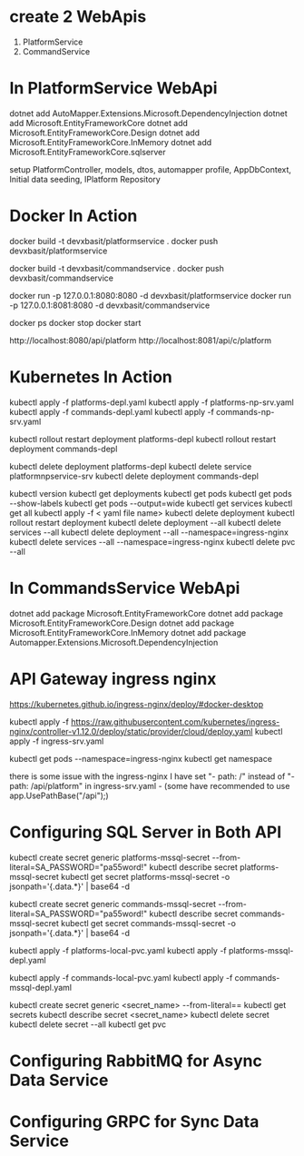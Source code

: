 # create 2 WebApis
1. PlatformService
2. CommandService

# In PlatformService WebApi
dotnet add AutoMapper.Extensions.Microsoft.DependencyInjection
dotnet add Microsoft.EntityFrameworkCore
dotnet add Microsoft.EntityFrameworkCore.Design
dotnet add Microsoft.EntityFrameworkCore.InMemory
dotnet add Microsoft.EntityFrameworkCore.sqlserver

setup PlatformController, models, dtos, automapper profile, AppDbContext, Initial data seeding, IPlatform Repository


# Docker In Action

docker build -t devxbasit/platformservice .
docker push devxbasit/platformservice

docker build -t devxbasit/commandservice .
docker push devxbasit/commandservice

docker run -p 127.0.0.1:8080:8080 -d devxbasit/platformservice
docker run -p 127.0.0.1:8081:8080 -d devxbasit/commandservice

docker ps
docker stop <container Id>
docker start <container Id>

http://localhost:8080/api/platform
http://localhost:8081/api/c/platform


# Kubernetes In Action
kubectl apply -f platforms-depl.yaml
kubectl apply -f platforms-np-srv.yaml
kubectl apply -f commands-depl.yaml
kubectl apply -f commands-np-srv.yaml

kubectl rollout restart deployment platforms-depl
kubectl rollout restart deployment commands-depl

kubectl delete deployment platforms-depl
kubectl delete service platformnpservice-srv
kubectl delete deployment commands-depl


kubectl version
kubectl get deployments
kubectl get pods
kubectl get pods --show-labels
kubectl get pods --output=wide
kubectl get services
kubectl get all
kubectl apply -f < yaml file name>
kubectl delete deployment <deployment name>
kubectl rollout restart deployment <deployment name>
kubectl delete deployment --all
kubectl delete services --all
kubectl delete deployment --all --namespace=ingress-nginx
kubectl delete services --all --namespace=ingress-nginx
kubectl delete pvc --all

# In CommandsService WebApi
dotnet add package Microsoft.EntityFrameworkCore
dotnet add package Microsoft.EntityFrameworkCore.Design
dotnet add package Microsoft.EntityFrameworkCore.InMemory
dotnet add package Automapper.Extensions.Microsoft.DependencyInjection

# API Gateway ingress nginx
https://kubernetes.github.io/ingress-nginx/deploy/#docker-desktop

kubectl apply -f https://raw.githubusercontent.com/kubernetes/ingress-nginx/controller-v1.12.0/deploy/static/provider/cloud/deploy.yaml
kubectl apply -f ingress-srv.yaml

kubectl get pods --namespace=ingress-nginx
kubectl get namespace

there is some issue with the ingress-nginx
I have set  "- path: /" instead of  "- path: /api/platform" in ingress-srv.yaml - (some have recommended to use app.UsePathBase("/api");)

# Configuring SQL Server in Both API
kubectl create secret generic platforms-mssql-secret --from-literal=SA_PASSWORD="pa55word!"
kubectl describe secret platforms-mssql-secret
kubectl get secret platforms-mssql-secret -o jsonpath='{.data.*}' | base64 -d

kubectl create secret generic commands-mssql-secret --from-literal=SA_PASSWORD="pa55word!"
kubectl describe secret commands-mssql-secret
kubectl get secret commands-mssql-secret -o jsonpath='{.data.*}' | base64 -d

kubectl apply -f platforms-local-pvc.yaml
kubectl apply -f platforms-mssql-depl.yaml

kubectl apply -f commands-local-pvc.yaml
kubectl apply -f commands-mssql-depl.yaml

kubectl create secret generic <secret_name> --from-literal=<key>=<value>
kubectl get secrets
kubectl describe secret <secret_name>
kubectl delete secret <secret-name>
kubectl delete secret --all
kubectl get pvc

# Configuring RabbitMQ for Async Data Service 

# Configuring GRPC for Sync Data Service

